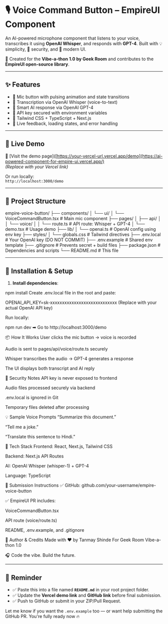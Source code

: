# 🎙️ Voice Command Button – EmpireUI Component

An AI-powered microphone component that listens to your voice, transcribes it using **OpenAI Whisper**, and responds with **GPT-4**. Built with 💡 simplicity, 🔐 security, and 🎨 modern UI.

🧠 Created for the **Vibe-a-thon 1.0 by Geek Room** and contributes to the **EmpireUI open-source library**.

---

## ✨ Features

- 🎤 Mic button with pulsing animation and state transitions
- 🧠 Transcription via OpenAI Whisper (voice-to-text)
- 🤖 Smart AI response via OpenAI GPT-4
- 🔐 API key secured with environment variables
- 🎨 Tailwind CSS + TypeScript + Next.js
- 💬 Live feedback, loading states, and error handling

---

## 🚀 Live Demo

🧪 [Visit the demo page]([https://your-vercel-url.vercel.app/demo](https://ai-powered-component-for-empire-ui.vercel.app/)  
*(Replace with your Vercel link)*

Or run locally:  
`http://localhost:3000/demo`

---

## 📁 Project Structure
empire-voice-button/
├── components/
│ └── ui/
│ └── VoiceCommandButton.tsx # Main mic component
├── pages/
│ ├── api/
│ │ └── voice/
│ │ └── route.ts # API route: Whisper + GPT-4
│ └── demo.tsx # Usage demo
├── lib/
│ └── openai.ts # OpenAI config using env key
├── styles/
│ └── globals.css # Tailwind directives
├── .env.local # Your OpenAI key (DO NOT COMMIT)
├── .env.example # Shared env template
├── .gitignore # Prevents secret + build files
├── package.json # Dependencies and scripts
└── README.md # This file

---

## 🔧 Installation & Setup

1. **Install dependencies**:

npm install
Create .env.local file in the root and paste:

OPENAI_API_KEY=sk-xxxxxxxxxxxxxxxxxxxxxxxxxxxx
(Replace with your actual OpenAI API key)

Run locally:

npm run dev
➡ Go to http://localhost:3000/demo

📦 How It Works
User clicks the mic button → voice is recorded

Audio is sent to pages/api/voice/route.ts securely

Whisper transcribes the audio → GPT-4 generates a response

The UI displays both transcript and AI reply

🔐 Security Notes
API key is never exposed to frontend

Audio files processed securely via backend

.env.local is ignored in Git

Temporary files deleted after processing

💡 Sample Voice Prompts
“Summarize this document.”

“Tell me a joke.”

“Translate this sentence to Hindi.”

🧠 Tech Stack
Frontend: React, Next.js, Tailwind CSS

Backend: Next.js API Routes

AI: OpenAI Whisper (whisper-1) + GPT-4

Language: TypeScript

📮 Submission Instructions
✅ GitHub: github.com/your-username/empire-voice-button

✅ EmpireUI PR includes:

VoiceCommandButton.tsx

API route (voice/route.ts)

README, .env.example, and .gitignore

🙌 Author & Credits
Made with ❤️ by Tanmay Shinde
For Geek Room Vibe-a-thon 1.0

🎧 Code the vibe. Build the future.

---

## 📌 Reminder

- ✅ Paste this into a file named **`README.md`** in your root project folder.
- ✅ Update the **Vercel demo link** and **GitHub link** before final submission.
- ✅ Push to GitHub or submit in your ZIP/Pull Request.

Let me know if you want the `.env.example` too — or want help submitting the GitHub PR. You're fully ready now 🔥








